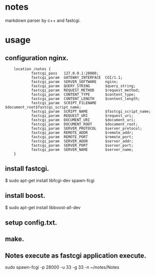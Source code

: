 # notes
markdown parser by c++ and fastcgi.

# usage

## configuration nginx.
        location /notes {
                fastcgi_pass   127.0.0.1:28000;
                fastcgi_param  GATEWAY_INTERFACE  CGI/1.1;
                fastcgi_param  SERVER_SOFTWARE    nginx;
                fastcgi_param  QUERY_STRING       $query_string;
                fastcgi_param  REQUEST_METHOD     $request_method;
                fastcgi_param  CONTENT_TYPE       $content_type;
                fastcgi_param  CONTENT_LENGTH     $content_length;
                fastcgi_param  SCRIPT_FILENAME    $document_root$fastcgi_script_name;
                fastcgi_param  SCRIPT_NAME        $fastcgi_script_name;
                fastcgi_param  REQUEST_URI        $request_uri;
                fastcgi_param  DOCUMENT_URI       $document_uri;
                fastcgi_param  DOCUMENT_ROOT      $document_root;
                fastcgi_param  SERVER_PROTOCOL    $server_protocol;
                fastcgi_param  REMOTE_ADDR        $remote_addr;
                fastcgi_param  REMOTE_PORT        $remote_port;
                fastcgi_param  SERVER_ADDR        $server_addr;
                fastcgi_param  SERVER_PORT        $server_port;
                fastcgi_param  SERVER_NAME        $server_name;
        }

## install fastcgi.
$ sudo apt-get install libfcgi-dev spawn-fcgi

## install boost.
$ sudo apt-get install libboost-all-dev

## setup config.txt.

## make.

## Notes execute as fastcgi application execute.
sudo spawn-fcgi -p 28000 -u 33 -g 33 -n ~/notes/Notes
